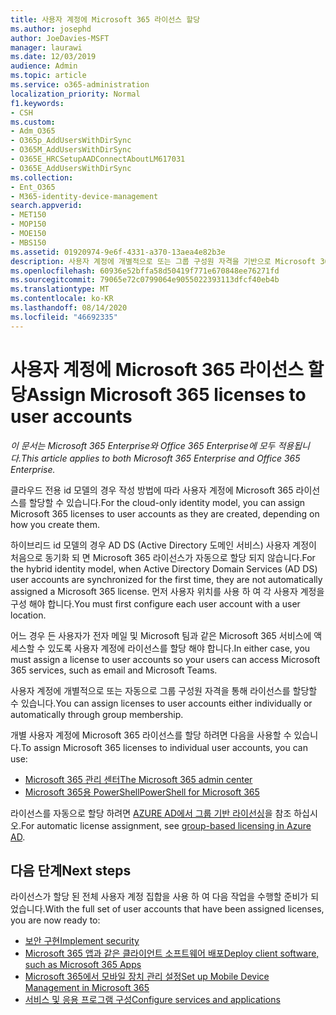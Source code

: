 ```yaml
---
title: 사용자 계정에 Microsoft 365 라이선스 할당
ms.author: josephd
author: JoeDavies-MSFT
manager: laurawi
ms.date: 12/03/2019
audience: Admin
ms.topic: article
ms.service: o365-administration
localization_priority: Normal
f1.keywords:
- CSH
ms.custom:
- Adm_O365
- O365p_AddUsersWithDirSync
- O365M_AddUsersWithDirSync
- O365E_HRCSetupAADConnectAboutLM617031
- O365E_AddUsersWithDirSync
ms.collection:
- Ent_O365
- M365-identity-device-management
search.appverid:
- MET150
- MOP150
- MOE150
- MBS150
ms.assetid: 01920974-9e6f-4331-a370-13aea4e82b3e
description: 사용자 계정에 개별적으로 또는 그룹 구성원 자격을 기반으로 Microsoft 365 라이선스를 할당 하는 방법에 대해 설명 합니다.
ms.openlocfilehash: 60936e52bffa58d50419f771e670848ee76271fd
ms.sourcegitcommit: 79065e72c0799064e9055022393113dfcf40eb4b
ms.translationtype: MT
ms.contentlocale: ko-KR
ms.lasthandoff: 08/14/2020
ms.locfileid: "46692335"
---
```

# <a name="assign-microsoft-365-licenses-to-user-accounts"></a><span data-ttu-id="fb6e9-103">사용자 계정에 Microsoft 365 라이선스 할당</span><span class="sxs-lookup"><span data-stu-id="fb6e9-103">Assign Microsoft 365 licenses to user accounts</span></span>

<span data-ttu-id="fb6e9-104">*이 문서는 Microsoft 365 Enterprise와 Office 365 Enterprise에 모두 적용됩니다.*</span><span class="sxs-lookup"><span data-stu-id="fb6e9-104">*This article applies to both Microsoft 365 Enterprise and Office 365 Enterprise.*</span></span>

<span data-ttu-id="fb6e9-105">클라우드 전용 id 모델의 경우 작성 방법에 따라 사용자 계정에 Microsoft 365 라이선스를 할당할 수 있습니다.</span><span class="sxs-lookup"><span data-stu-id="fb6e9-105">For the cloud-only identity model, you can assign Microsoft 365 licenses to user accounts as they are created, depending on how you create them.</span></span>

<span data-ttu-id="fb6e9-106">하이브리드 id 모델의 경우 AD DS (Active Directory 도메인 서비스) 사용자 계정이 처음으로 동기화 되 면 Microsoft 365 라이선스가 자동으로 할당 되지 않습니다.</span><span class="sxs-lookup"><span data-stu-id="fb6e9-106">For the hybrid identity model, when Active Directory Domain Services (AD DS) user accounts are synchronized for the first time, they are not automatically assigned a Microsoft 365 license.</span></span> <span data-ttu-id="fb6e9-107">먼저 사용자 위치를 사용 하 여 각 사용자 계정을 구성 해야 합니다.</span><span class="sxs-lookup"><span data-stu-id="fb6e9-107">You must first configure each user account with a user location.</span></span>

<span data-ttu-id="fb6e9-108">어느 경우 든 사용자가 전자 메일 및 Microsoft 팀과 같은 Microsoft 365 서비스에 액세스할 수 있도록 사용자 계정에 라이선스를 할당 해야 합니다.</span><span class="sxs-lookup"><span data-stu-id="fb6e9-108">In either case, you must assign a license to user accounts so your users can access Microsoft 365 services, such as email and Microsoft Teams.</span></span>

<span data-ttu-id="fb6e9-109">사용자 계정에 개별적으로 또는 자동으로 그룹 구성원 자격을 통해 라이선스를 할당할 수 있습니다.</span><span class="sxs-lookup"><span data-stu-id="fb6e9-109">You can assign licenses to user accounts either individually or automatically through group membership.</span></span>

<span data-ttu-id="fb6e9-110">개별 사용자 계정에 Microsoft 365 라이선스를 할당 하려면 다음을 사용할 수 있습니다.</span><span class="sxs-lookup"><span data-stu-id="fb6e9-110">To assign Microsoft 365 licenses to individual user accounts, you can use:</span></span>

- [<span data-ttu-id="fb6e9-111">Microsoft 365 관리 센터</span><span class="sxs-lookup"><span data-stu-id="fb6e9-111">The Microsoft 365 admin center</span></span>](https://docs.microsoft.com/microsoft-365/admin/manage/assign-licenses-to-users)
- [<span data-ttu-id="fb6e9-112">Microsoft 365용 PowerShell</span><span class="sxs-lookup"><span data-stu-id="fb6e9-112">PowerShell for Microsoft 365</span></span>](assign-licenses-to-user-accounts-with-microsoft-365-powershell.md)

<span data-ttu-id="fb6e9-113">라이선스를 자동으로 할당 하려면 [AZURE AD에서 그룹 기반 라이선싱](https://docs.microsoft.com/azure/active-directory/fundamentals/active-directory-licensing-whatis-azure-portal)을 참조 하십시오.</span><span class="sxs-lookup"><span data-stu-id="fb6e9-113">For automatic license assignment, see [group-based licensing in Azure AD](https://docs.microsoft.com/azure/active-directory/fundamentals/active-directory-licensing-whatis-azure-portal).</span></span>

## <a name="next-steps"></a><span data-ttu-id="fb6e9-114">다음 단계</span><span class="sxs-lookup"><span data-stu-id="fb6e9-114">Next steps</span></span>

<span data-ttu-id="fb6e9-115">라이선스가 할당 된 전체 사용자 계정 집합을 사용 하 여 다음 작업을 수행할 준비가 되었습니다.</span><span class="sxs-lookup"><span data-stu-id="fb6e9-115">With the full set of user accounts that have been assigned licenses, you are now ready to:</span></span>

- [<span data-ttu-id="fb6e9-116">보안 구현</span><span class="sxs-lookup"><span data-stu-id="fb6e9-116">Implement security</span></span>](https://docs.microsoft.com/microsoft-365/security/office-365-security/security-roadmap)
- [<span data-ttu-id="fb6e9-117">Microsoft 365 앱과 같은 클라이언트 소프트웨어 배포</span><span class="sxs-lookup"><span data-stu-id="fb6e9-117">Deploy client software, such as Microsoft 365 Apps</span></span>](https://docs.microsoft.com/DeployOffice/deployment-guide-microsoft-365-apps)
- [<span data-ttu-id="fb6e9-118">Microsoft 365에서 모바일 장치 관리 설정</span><span class="sxs-lookup"><span data-stu-id="fb6e9-118">Set up Mobile Device Management in Microsoft 365</span></span>](https://support.office.com/article/set-up-mobile-device-management-mdm-in-office-365-dd892318-bc44-4eb1-af00-9db5430be3cd)
- [<span data-ttu-id="fb6e9-119">서비스 및 응용 프로그램 구성</span><span class="sxs-lookup"><span data-stu-id="fb6e9-119">Configure services and applications</span></span>](configure-services-and-applications.md)
